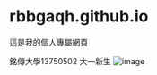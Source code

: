 # rbbgaqh.github.io
這是我的個人專屬網頁

銘傳大學13750502 大一新生
![image](https://github.com/user-attachments/assets/f11eebe2-bc50-49a0-9d21-7003c8aa01de)
